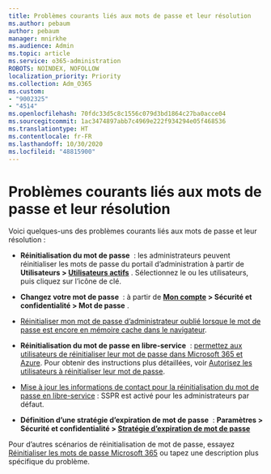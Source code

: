 ```yaml
---
title: Problèmes courants liés aux mots de passe et leur résolution
ms.author: pebaum
author: pebaum
manager: mnirkhe
ms.audience: Admin
ms.topic: article
ms.service: o365-administration
ROBOTS: NOINDEX, NOFOLLOW
localization_priority: Priority
ms.collection: Adm_O365
ms.custom:
- "9002325"
- "4514"
ms.openlocfilehash: 70fdc33d5c8c1556c079d3bd1864c27ba0acce04
ms.sourcegitcommit: 1ac3474897abb7c4969e222f934294e05f468536
ms.translationtype: HT
ms.contentlocale: fr-FR
ms.lasthandoff: 10/30/2020
ms.locfileid: "48815900"
---
```

# <a name="common-password-issues-and-resolutions"></a>Problèmes courants liés aux mots de passe et leur résolution

Voici quelques-uns des problèmes courants liés aux mots de passe et leur résolution :

- **Réinitialisation du mot de passe**  : les administrateurs peuvent réinitialiser les mots de passe du portail d’administration à partir de **Utilisateurs > [Utilisateurs actifs](https://portal.office.com/adminportal/home#/users)** . Sélectionnez le ou les utilisateurs, puis cliquez sur l’icône de clé.

- **Changez votre mot de passe**  : à partir de **[Mon compte](https://portal.office.com/account/#home) > Sécurité et confidentialité > Mot de passe** .

- [Réinitialiser mon mot de passe d’administrateur oublié lorsque le mot de passe est encore en mémoire cache dans le navigateur](https://docs.microsoft.com/microsoft-365/admin/add-users/reset-passwords?view=o365-worldwide#reset-my-admin-password).

- **Réinitialisation du mot de passe en libre-service**  : [permettez aux utilisateurs de réinitialiser leur mot de passe dans Microsoft 365 et Azure](https://portal.office.com/adminportal/home#/SettingsMultiPivot/:/Settings/L1/SelfServiceReset). Pour obtenir des instructions plus détaillées, voir [Autorisez les utilisateurs à réinitialiser leur mot de passe](https://docs.microsoft.com/microsoft-365/admin/add-users/let-users-reset-passwords).

- [Mise à jour les informations de contact pour la réinitialisation du mot de passe en libre-service](https://go.microsoft.com/fwlink/?linkid=849451) : SSPR est activé pour les administrateurs par défaut. 

- **Définition d’une stratégie d’expiration de mot de passe**  : **Paramètres > Sécurité et confidentialité > [Stratégie d’expiration de mot de passe](https://admin.microsoft.com/AdminPortal/Home#/SettingsMultiPivot/:/Settings/L1/PasswordPolicy)**

Pour d’autres scénarios de réinitialisation de mot de passe, essayez [Réinitialiser les mots de passe Microsoft 365](https://docs.microsoft.com/microsoft-365/admin/add-users/reset-passwords) ou tapez une description plus spécifique du problème.
